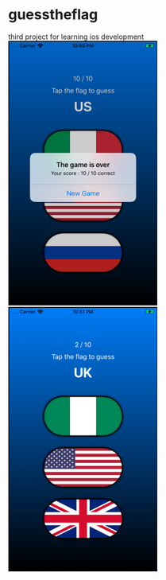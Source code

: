 # guesstheflag
third project for learning ios development
![alt text](https://raw.githubusercontent.com/rifansyah/guesstheflag/master/screenshot/Screen%20Shot%202019-11-02%20at%2022.50.39.png)
![alt text](https://raw.githubusercontent.com/rifansyah/guesstheflag/master/screenshot/Screen%20Shot%202019-11-02%20at%2022.51.27.png)
